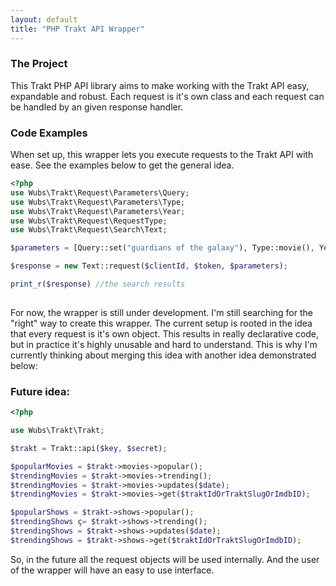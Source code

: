 ```yaml
---
layout: default
title: "PHP Trakt API Wrapper"
---
```


### The Project

This Trakt PHP API library aims to make working with the Trakt API easy, expandable and robust. Each request is it's 
own class and each request can be handled by an given response handler.

### Code Examples

When set up, this wrapper lets you execute requests to the Trakt API with ease. See the examples below to get the 
general idea.

```PHP
<?php
use Wubs\Trakt\Request\Parameters\Query;
use Wubs\Trakt\Request\Parameters\Type;
use Wubs\Trakt\Request\Parameters\Year;
use Wubs\Trakt\Request\RequestType;
use Wubs\Trakt\Request\Search\Text;

$parameters = [Query::set("guardians of the galaxy"), Type::movie(), Year::set("2014")];

$response = new Text::request($clientId, $token, $parameters); 

print_r($response) //the search results
        
```

For now, the wrapper is still under development. I'm still searching for the "right" way to create this 
wrapper. The current setup is rooted in the idea that every request is it's own object. This results in really 
declarative code, but in practice it's highly unusable and hard to understand. This is why I'm currently thinking about 
merging this idea with another idea demonstrated below:
 
### Future idea:

```PHP
<?php

use Wubs\Trakt\Trakt;

$trakt = Trakt::api($key, $secret);

$popularMovies = $trakt->movies->popular();
$trendingMovies = $trakt->movies->trending();
$trendingMovies = $trakt->movies->updates($date);
$trendingMovies = $trakt->movies->get($traktIdOrTraktSlugOrImdbID);

$popularShows = $trakt->shows->popular();
$trendingShows ç= $trakt->shows->trending();
$trendingShows = $trakt->shows->updates($date);
$trendingShows = $trakt->shows->get($traktIdOrTraktSlugOrImdbID);

```

So, in the future all the request objects will be used internally. And the user of the wrapper will have an easy to use 
interface.